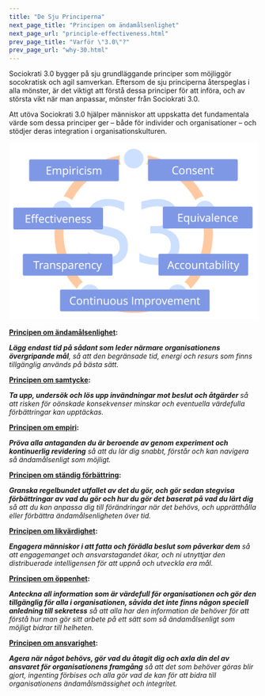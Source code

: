 ```yaml
---
title: "De Sju Principerna"
next_page_title: "Principen om ändamålsenlighet"
next_page_url: "principle-effectiveness.html"
prev_page_title: "Varför \"3.0\"?"
prev_page_url: "why-30.html"
---
```



Sociokrati 3.0 bygger på sju grundläggande principer som möjliggör socokratisk och agil samverkan. Eftersom de sju principerna återspeglas i alla mönster, är det viktigt att förstå dessa principer för att införa, och av största vikt när man anpassar, mönster från Sociokrati 3.0.

Att utöva Sociokrati 3.0 hjälper människor att uppskatta det fundamentala värde som dessa principer ger – både för individer och organisationer – och stödjer deras integration i organisationskulturen.

![De Sju Principerna](img/framework/s3-principles-plain.png)

**[Principen om ändamålsenlighet](principle-effectiveness.html):**

***Lägg endast tid på sådant som leder närmare organisationens övergripande mål**, så att den begränsade tid, energi och resurs som finns tillgänglig används på bästa sätt.*

**[Principen om samtycke](principle-consent.html):**

***Ta upp, undersök och lös upp invändningar mot beslut och åtgärder** så att risken för oönskade konsekvenser minskar och eventuella värdefulla förbättringar kan upptäckas.*

**[Principen om empiri](principle-empiricism.html):**

***Pröva alla antaganden du är beroende av genom experiment och kontinuerlig revidering** så att du lär dig snabbt, förstår och kan navigera så ändamålsenligt som möjligt.*

**[Principen om ständig förbättring](principle-continuous-improvement.html):**

***Granska regelbundet utfallet av det du gör, och gör sedan stegvisa förbättringar av vad du gör och hur du gör det baserat på vad du lärt dig** så att du kan anpassa dig till förändringar när det behövs, och upprätthålla eller förbättra ändamålsenligheten över tid.*

**[Principen om likvärdighet](principle-equivalence.html):**

***Engagera människor i att fatta och förädla beslut som påverkar dem** så att engagemanget och ansvarstagandet ökar, och ni utnyttjar den distribuerade intelligensen för att uppnå och utveckla era mål.*

**[Principen om öppenhet](principle-transparency.html):**

***Anteckna all information som är värdefull för organisationen och gör den tillgänglig för alla i organisationen, såvida det inte finns någon speciell anledning till sekretess** så att alla har den information de behöver för att förstå hur man gör sitt arbete på ett sätt som så ändamålsenligt som möjligt bidrar till helheten.*

**[Principen om ansvarighet](principle-accountability.html):**

***Agera när något behövs, gör vad du åtagit dig och axla din del av ansvaret för organisationens framgång** så att det som behöver göras blir gjort, ingenting förbises och alla gör vad de kan för att bidra till organisationens ändamålsmässighet och integritet.*